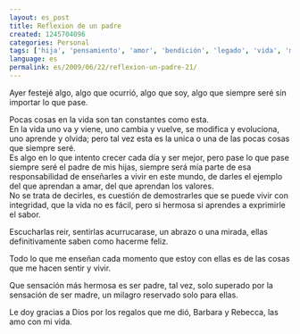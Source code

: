 ```yaml
---
layout: es_post
title: Reflexion de un padre
created: 1245704096
categories: Personal
tags: ['hija', 'pensamiento', 'amor', 'bendición', 'legado', 'vida', 'milagro']
language: es
permalink: es/2009/06/22/reflexion-un-padre-21/
---
```

Ayer festejé algo, algo que ocurrió, algo que soy, algo que siempre seré sin importar lo que pase.

Pocas cosas en la vida son tan constantes como esta.   
En la vida uno va y viene, uno cambia y vuelve, se modifica y evoluciona, uno aprende y olvida; pero tal vez esta es la unica o una de las pocas cosas que siempre seré.   
Es algo en lo que intento crecer cada día y ser mejor, pero pase lo que pase siempre seré el padre de mis hijas, siempre será mía parte de esa responsabilidad de enseñarles a vivir en este mundo, de darles el ejemplo del que aprendan a amar, del que aprendan los valores.   
No se trata de decirles, es cuestión de demostrarles que se puede vivir con integridad, que la vida no es fácil, pero si hermosa si aprendes a exprimirle el sabor.

Escucharlas reir, sentirlas acurrucarase, un abrazo o una mirada, ellas definitivamente saben como hacerme feliz.

Todo lo que me enseñan cada momento que estoy con ellas es de las cosas que me hacen sentir y vivir.

Que sensación más hermosa es ser padre, tal vez, solo superado por la sensación de ser madre, un milagro reservado solo para ellas.

Le doy gracias a Dios por los regalos que me dió, Barbara y Rebecca, las amo con mi vida.

